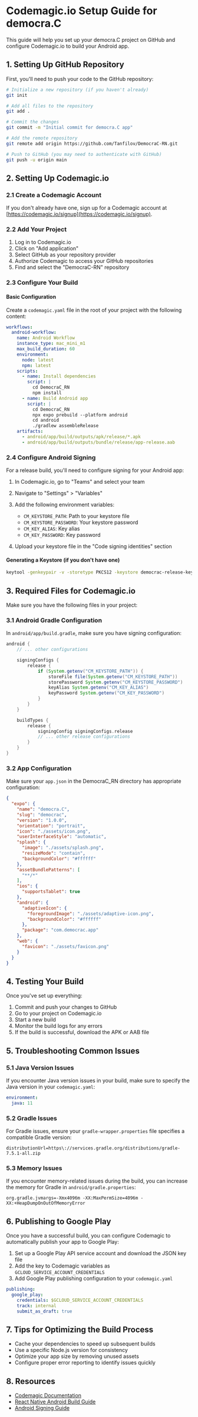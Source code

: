 # Codemagic.io Setup Guide for democra.C

This guide will help you set up your democra.C project on GitHub and configure Codemagic.io to build your Android app.

## 1. Setting Up GitHub Repository

First, you'll need to push your code to the GitHub repository:

```bash
# Initialize a new repository (if you haven't already)
git init

# Add all files to the repository
git add .

# Commit the changes
git commit -m "Initial commit for democra.C app"

# Add the remote repository
git remote add origin https://github.com/Tanfilov/DemocraC-RN.git

# Push to GitHub (you may need to authenticate with GitHub)
git push -u origin main
```

## 2. Setting Up Codemagic.io

### 2.1 Create a Codemagic Account

If you don't already have one, sign up for a Codemagic account at [https://codemagic.io/signup](https://codemagic.io/signup).

### 2.2 Add Your Project

1. Log in to Codemagic.io
2. Click on "Add application"
3. Select GitHub as your repository provider
4. Authorize Codemagic to access your GitHub repositories
5. Find and select the "DemocraC-RN" repository

### 2.3 Configure Your Build

#### Basic Configuration

Create a `codemagic.yaml` file in the root of your project with the following content:

```yaml
workflows:
  android-workflow:
    name: Android Workflow
    instance_type: mac_mini_m1
    max_build_duration: 60
    environment:
      node: latest
      npm: latest
    scripts:
      - name: Install dependencies
        script: |
          cd DemocraC_RN
          npm install
      - name: Build Android app
        script: |
          cd DemocraC_RN
          npx expo prebuild --platform android
          cd android
          ./gradlew assembleRelease
    artifacts:
      - android/app/build/outputs/apk/release/*.apk
      - android/app/build/outputs/bundle/release/app-release.aab
```

### 2.4 Configure Android Signing

For a release build, you'll need to configure signing for your Android app:

1. In Codemagic.io, go to "Teams" and select your team
2. Navigate to "Settings" > "Variables"
3. Add the following environment variables:
   - `CM_KEYSTORE_PATH`: Path to your keystore file
   - `CM_KEYSTORE_PASSWORD`: Your keystore password
   - `CM_KEY_ALIAS`: Key alias
   - `CM_KEY_PASSWORD`: Key password

4. Upload your keystore file in the "Code signing identities" section

#### Generating a Keystore (if you don't have one)

```bash
keytool -genkeypair -v -storetype PKCS12 -keystore democrac-release-key.keystore -alias democrac-key-alias -keyalg RSA -keysize 2048 -validity 10000
```

## 3. Required Files for Codemagic.io

Make sure you have the following files in your project:

### 3.1 Android Gradle Configuration

In `android/app/build.gradle`, make sure you have signing configuration:

```gradle
android {
    // ... other configurations

    signingConfigs {
        release {
            if (System.getenv("CM_KEYSTORE_PATH")) {
                storeFile file(System.getenv("CM_KEYSTORE_PATH"))
                storePassword System.getenv("CM_KEYSTORE_PASSWORD")
                keyAlias System.getenv("CM_KEY_ALIAS")
                keyPassword System.getenv("CM_KEY_PASSWORD")
            }
        }
    }

    buildTypes {
        release {
            signingConfig signingConfigs.release
            // ... other release configurations
        }
    }
}
```

### 3.2 App Configuration

Make sure your `app.json` in the DemocraC_RN directory has appropriate configuration:

```json
{
  "expo": {
    "name": "democra.C",
    "slug": "democrac",
    "version": "1.0.0",
    "orientation": "portrait",
    "icon": "./assets/icon.png",
    "userInterfaceStyle": "automatic",
    "splash": {
      "image": "./assets/splash.png",
      "resizeMode": "contain",
      "backgroundColor": "#ffffff"
    },
    "assetBundlePatterns": [
      "**/*"
    ],
    "ios": {
      "supportsTablet": true
    },
    "android": {
      "adaptiveIcon": {
        "foregroundImage": "./assets/adaptive-icon.png",
        "backgroundColor": "#ffffff"
      },
      "package": "com.democrac.app"
    },
    "web": {
      "favicon": "./assets/favicon.png"
    }
  }
}
```

## 4. Testing Your Build

Once you've set up everything:

1. Commit and push your changes to GitHub
2. Go to your project on Codemagic.io
3. Start a new build
4. Monitor the build logs for any errors
5. If the build is successful, download the APK or AAB file

## 5. Troubleshooting Common Issues

### 5.1 Java Version Issues

If you encounter Java version issues in your build, make sure to specify the Java version in your `codemagic.yaml`:

```yaml
environment:
  java: 11
```

### 5.2 Gradle Issues

For Gradle issues, ensure your `gradle-wrapper.properties` file specifies a compatible Gradle version:

```properties
distributionUrl=https\://services.gradle.org/distributions/gradle-7.5.1-all.zip
```

### 5.3 Memory Issues

If you encounter memory-related issues during the build, you can increase the memory for Gradle in `android/gradle.properties`:

```properties
org.gradle.jvmargs=-Xmx4096m -XX:MaxPermSize=4096m -XX:+HeapDumpOnOutOfMemoryError
```

## 6. Publishing to Google Play

Once you have a successful build, you can configure Codemagic to automatically publish your app to Google Play:

1. Set up a Google Play API service account and download the JSON key file
2. Add the key to Codemagic variables as `GCLOUD_SERVICE_ACCOUNT_CREDENTIALS`
3. Add Google Play publishing configuration to your `codemagic.yaml`

```yaml
publishing:
  google_play:
    credentials: $GCLOUD_SERVICE_ACCOUNT_CREDENTIALS
    track: internal
    submit_as_draft: true
```

## 7. Tips for Optimizing the Build Process

- Cache your dependencies to speed up subsequent builds
- Use a specific Node.js version for consistency
- Optimize your app size by removing unused assets
- Configure proper error reporting to identify issues quickly

## 8. Resources

- [Codemagic Documentation](https://docs.codemagic.io/)
- [React Native Android Build Guide](https://docs.codemagic.io/yaml-quick-start/building-a-react-native-app/)
- [Android Signing Guide](https://docs.codemagic.io/code-signing-yaml/signing-android/)